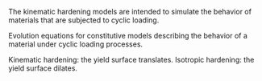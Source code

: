 The kinematic hardening models are intended to simulate the behavior of materials that 
are subjected to cyclic loading. 

Evolution equations for constitutive models describing the behavior of a 
material under cyclic loading processes.


Kinematic hardening: the yield surface translates.
Isotropic hardening: the yield surface dilates.
